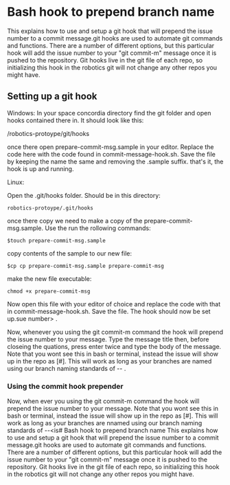 # Bash hook to prepend branch name
This explains how to use and setup a git hook that will prepend the issue number
to a commit message.git hooks are used to automate git commands and functions. There are a number of different options, but this particular hook will add the issue number to your "git commit-m" message once it is pushed to the repository. Git hooks live in the git file of each repo, so initializing this hook in the robotics git will not change any other repos you might have.

## Setting up a git hook
Windows:
In your space concordia directory find the git folder and open hooks contained there in. It should look like this:

/robotics-protoype/git/hooks

once there open prepare-commit-msg.sample in your editor. Replace the code here with the code found in commit-message-hook.sh. Save the file by keeping the name the same and removing the .sample suffix.  that's it, the hook is up and running.

Linux:

Open the .git/hooks folder. Should be in this directory:

```
robotics-protoype/.git/hooks
```
once there copy we need to make a copy of the prepare-commit-msg.sample. Use the run the rollowing commands:
```
$touch prepare-commit-msg.sample
```
copy contents of the sample to our new file:
```
$cp cp prepare-commit-msg.sample prepare-commit-msg
```
make the new file executable:
```
chmod +x prepare-commit-msg
```

Now open this file with your editor of choice and replace the code with that in commit-message-hook.sh. Save the file. The hook should now be set up.sue number> .

Now, whenever you using the git commit-m command the hook will prepend the issue number to your message. Type the message title then, before closeing the quations, press enter twice and type the body of the message. Note that you wont see this in bash or terminal, instead the issue will show up in the repo as [#<issue number>]. This will work as long as your branches are named using our branch naming standards of <word>-<word>-<issue number> .

### Using the commit hook prepender

Now, when ever you using the git commit-m command the hook will prepend the issue number to your message. Note that you wont see this in bash or terminal, instead the issue will show up in the repo as [#<issue number>]. This will work as long as your branches are nnamed using our branch naming standards of <word>-<word>-<is# Bash hook to prepend branch name
This explains how to use and setup a git hook that will prepend the issue number
to a commit message.git hooks are used to automate git commands and functions. There are a number of different options, but this particular hook will add the issue number to your "git commit-m" message once it is pushed to the repository. Git hooks live in the git file of each repo, so initializing this hook in the robotics git will not change any other repos you might have.
